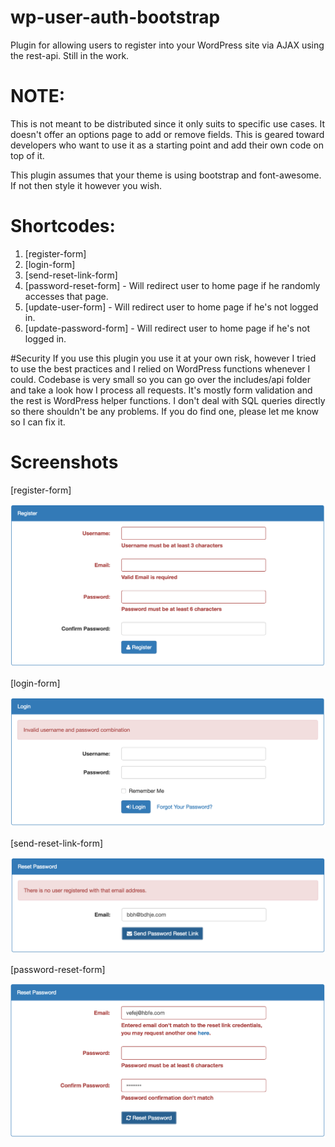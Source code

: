 # wp-user-auth-bootstrap
Plugin for allowing users to register into your WordPress site via AJAX using the rest-api. Still in the work.

# NOTE:
This is not meant to be distributed since it only suits to specific use cases. It doesn't offer an options page to add or remove fields. This is geared toward developers who want to use it as a starting point and add their own code on top of it.

This plugin assumes that your theme is using bootstrap and font-awesome. If not then style it however you wish.

# Shortcodes:
1. [register-form]
2. [login-form]
3. [send-reset-link-form]
4. [password-reset-form] - Will redirect user to home page if he randomly accesses that page.
5. [update-user-form] - Will redirect user to home page if he's not logged in.
6. [update-password-form] - Will redirect user to home page if he's not logged in.

#Security
If you use this plugin you use it at your own risk, however I tried to use the best practices and I relied on WordPress functions whenever I could. Codebase is very small so you can go over the includes/api folder and take a look how I process all requests. It's mostly form validation and the rest is WordPress helper functions. I don't deal with SQL queries directly so there shouldn't be any problems. If you do find one, please let me know so I can fix it.

# Screenshots
[register-form]

![register](screenshots/register.png)

[login-form]

![login](screenshots/login.png)

[send-reset-link-form]

![reset-link](screenshots/reset-link.png)

[password-reset-form]

![reset-password](screenshots/reset-password.png)
